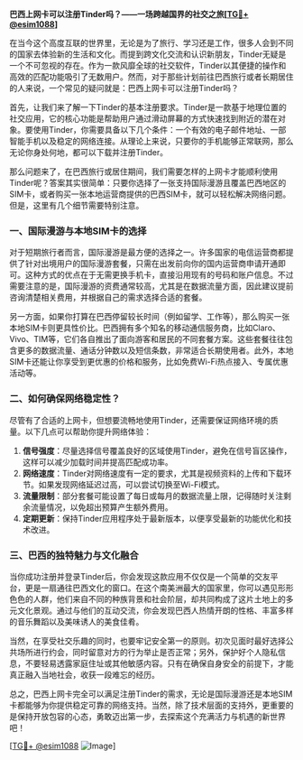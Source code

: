 **巴西上网卡可以注册Tinder吗？——一场跨越国界的社交之旅[[TG💪+ @esim1088](https://t.me/s/esim1088)]**

在当今这个高度互联的世界里，无论是为了旅行、学习还是工作，很多人会到不同的国家去体验新的生活和文化。而提到跨文化交流和认识新朋友，Tinder无疑是一个不可忽视的存在。作为一款风靡全球的社交软件，Tinder以其便捷的操作和高效的匹配功能吸引了无数用户。然而，对于那些计划前往巴西旅行或者长期居住的人来说，一个常见的疑问就是：巴西上网卡可以注册Tinder吗？

首先，让我们来了解一下Tinder的基本注册要求。Tinder是一款基于地理位置的社交应用，它的核心功能是帮助用户通过滑动屏幕的方式快速找到附近的潜在对象。要使用Tinder，你需要具备以下几个条件：一个有效的电子邮件地址、一部智能手机以及稳定的网络连接。从理论上来说，只要你的手机能够正常联网，那么无论你身处何地，都可以下载并注册Tinder。

那么问题来了，在巴西旅行或居住期间，我们需要怎样的上网卡才能顺利使用Tinder呢？答案其实很简单：只要你选择了一张支持国际漫游且覆盖巴西地区的SIM卡，或者购买一张本地运营商提供的巴西SIM卡，就可以轻松解决网络问题。但是，这里有几个细节需要特别注意。

### 一、国际漫游与本地SIM卡的选择

对于短期旅行者而言，国际漫游是最方便的选择之一。许多国家的电信运营商都提供了针对出境用户的国际漫游套餐，只需在出发前向你的国内运营商申请开通即可。这种方式的优点在于无需更换手机卡，直接沿用现有的号码和账户信息。不过需要注意的是，国际漫游的资费通常较高，尤其是在数据流量方面，因此建议提前咨询清楚相关费用，并根据自己的需求选择合适的套餐。

另一方面，如果你打算在巴西停留较长时间（例如留学、工作等），那么购买一张本地SIM卡则更具性价比。巴西拥有多个知名的移动通信服务商，比如Claro、Vivo、TIM等，它们各自推出了面向游客和居民的不同套餐方案。这些套餐往往包含更多的数据流量、通话分钟数以及短信条数，非常适合长期使用者。此外，本地SIM卡还能让你享受到更优惠的价格和服务，比如免费Wi-Fi热点接入、专属优惠活动等。

### 二、如何确保网络稳定性？

尽管有了合适的上网卡，但想要流畅地使用Tinder，还需要保证网络环境的质量。以下几点可以帮助你提升网络体验：

1. **信号强度**：尽量选择信号覆盖良好的区域使用Tinder，避免在信号盲区操作，这样可以减少加载时间并提高匹配成功率。
2. **网络速度**：Tinder对网络速度有一定的要求，尤其是视频资料的上传和下载环节。如果发现网络延迟过高，可以尝试切换至Wi-Fi模式。
3. **流量限制**：部分套餐可能设置了每日或每月的数据流量上限，记得随时关注剩余流量情况，以免超出预算产生额外费用。
4. **定期更新**：保持Tinder应用程序处于最新版本，以便享受最新的功能优化和技术改进。

### 三、巴西的独特魅力与文化融合

当你成功注册并登录Tinder后，你会发现这款应用不仅仅是一个简单的交友平台，更是一扇通往巴西文化的窗口。在这个南美洲最大的国家里，你可以遇见形形色色的人群，他们来自不同的种族背景和社会阶层，却共同构成了这片土地上的多元文化景观。通过与他们的互动交流，你会发现巴西人热情开朗的性格、丰富多样的音乐舞蹈以及美味诱人的美食佳肴。

当然，在享受社交乐趣的同时，也要牢记安全第一的原则。初次见面时最好选择公共场所进行约会，同时留意对方的行为举止是否正常；另外，保护好个人隐私信息，不要轻易透露家庭住址或其他敏感内容。只有在确保自身安全的前提下，才能真正融入当地社会，收获一段难忘的经历。

总之，巴西上网卡完全可以满足注册Tinder的需求，无论是国际漫游还是本地SIM卡都能够为你提供稳定可靠的网络支持。当然，除了技术层面的支持外，更重要的是保持开放包容的心态，勇敢迈出第一步，去探索这个充满活力与机遇的新世界吧！

[[TG💪+ @esim1088](https://t.me/s/esim1088) ![Image](https://i.postimg.cc/4NQfJmqS/Snipaste-2025-05-13-00-14-12.png)]